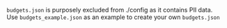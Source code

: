 ```budgets.json``` is purposely excluded from ./config as it contains PII data.  
Use ```budgets_example.json``` as an example to create your own ```budgets.json```


